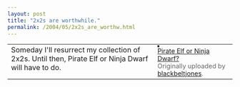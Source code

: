 ```yaml
---
layout: post
title: "2x2s are worthwhile."
permalink: /2004/05/2x2s_are_worthw.html
---
```


<table>	<tr>		<!-- Your Description -->		<td style="vertical-align:top;">Someday I'll resurrect my collection of 2x2s.  Until then, Pirate Elf or Ninja Dwarf will have to do.</td>		<!-- The Image & -->		<!-- Image Title, Uploaded by -->		<td style="padding-left:10px;vertical-align:top;">			<a href="http://www.flickr.com/photo.gne?id=10843"><img src="http://www.flickr.com/photos/10843_m.jpg" alt="" style="border: solid 2px #000000;"></a>  			<br />				<span style="font-size: 90%; color: #666666; margin-top: 0px;">			<a href="http://www.flickr.com/photo.gne?id=10843">Pirate Elf or Ninja Dwarf?</a>			<br />			Originally uploaded by 			<a href="http://www.flickr.com/people/35034345541@N01/">blackbeltjones</a>.			</span>		</td>	</tr></table>



